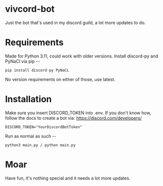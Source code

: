 # vivcord-bot
Just the bot that's used in my discord guild, a lot more updates to do.

# Requirements
Made for Python 3.11, could work with older versions. Install discord-py and PyNaCl via pip --
```
pip install discord-py PyNaCL
```
No version requirements on either of those, use latest.

# Installation
Make sure you insert DISCORD_TOKEN into .env. If you don't know how, follow the docs to create a bot via: https://discord.com/developers/
```
DISCORD_TOKEN="YourDiscordBotToken"
```
Run as normal as such --
```
python3 main.py / python main.py
```

# Moar
Have fun, it's nothing special and it needs a lot more updates.
